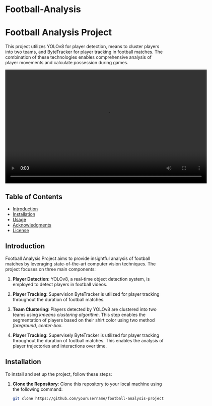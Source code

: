 # Football-Analysis

# Football Analysis Project

This project utilizes YOLOv8 for player detection, means to cluster players into two teams, and ByteTracker for player tracking in football matches. The combination of these technologies enables comprehensive analysis of player movements and calculate possession during games.

<video width="640" height="360" controls>
  <source src="output_videos\output.mp4" type="video/mp4">
  Your browser does not support the video tag.
</video>

## Table of Contents

- [Introduction](#introduction)
- [Installation](#installation)
- [Usage](#usage)
- [Acknowledgments](#acknowledgments)
- [License](#license)

## Introduction

Football Analysis Project aims to provide insightful analysis of football matches by leveraging state-of-the-art computer vision techniques. The project focuses on three main components:

1. **Player Detection**: YOLOv8, a real-time object detection system, is employed to detect players in football videos.

3. **Player Tracking**: Supervision ByteTracker is utilized for player tracking throughout the duration of football matches. 

2. **Team Clustering**: Players detected by YOLOv8 are clustered into two teams using *kmeans clustering algorithm*. This step enables the segmentation of players based on their shirt color using two method *foreground*, *center-box*.

3. **Player Tracking**: Supervisely ByteTracker is utilized for player tracking throughout the duration of football matches. This enables the analysis of player trajectories and interactions over time.

## Installation

To install and set up the project, follow these steps:

1. **Clone the Repository**: Clone this repository to your local machine using the following command:
   ```bash
   git clone https://github.com/yourusername/football-analysis-project.git

